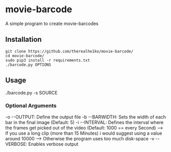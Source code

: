 # movie-barcode
A simple program to create movie-barcodes

## Installation
```
git clone https://github.com/therealhe1ko/movie-barcode/
cd movie-barcode/
sudo pip3 install -r requirements.txt
./barcode.py OPTIONS
```
## Usage
./barcode.py -s SOURCE 

### Optional Arguments
-o --OUTPUT: Define the output file
-b --BARWIDTH: Sets the width of each bar in the final image (Default: 5)
-i --INTERVAL: Defines the interval where the frames get picked out of the video (Default: 1000 == every Second)
--> If you use a long clip (more than 15 Minutes) i would suggest using a value around 10000
--> Otherwise the program uses too much disk-space
-v --VERBOSE: Enables verbose output
